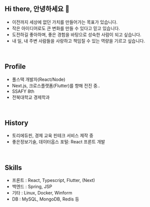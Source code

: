 ## Hi there, 안녕하세요 👋
- 이전까지 세상에 없던 가치를 만들어가는 목표가 있습니다.
- 작은 아이디어로도 큰 변화를 만들 수 있다고 믿고 있습니다.
- 도전하길 좋아하며, 좋은 경험을 바탕으로 성숙한 사람이 되고 싶습니다.
- 내 일, 내 주변 사람들을 사랑하고 책임질 수 있는 역량을 기르고 싶습니다.
<br />

## Profile
- 풀스택 개발자(React/Node)
- Next.js, 크로스플랫폼(Flutter)를 향해 전진 중..
- SSAFY 8th 
- 전북대학교 경제학과
<br />

## History
- 토리에듀핀, 경제 교육 핀테크 서비스 제작 중
- 좋은정보기술, 데이터옵스 포털: React 프론트 개발
<br />

## Skills
- 프론트 : React, Typescript, Flutter, (Next) 
- 백엔드 : Spring, JSP
- 기타 : Linux, Docker, Winform
- DB : MySQL, MongoDB, Redis 등  

<!--
**gmkim716/gmkim716** is a ✨ _special_ ✨ repository because its `README.md` (this file) appears on your GitHub profile.

Here are some ideas to get you started:

- 🔭 I’m currently working on ...
- 🌱 I’m currently learning ...
- 👯 I’m looking to collaborate on ...
- 🤔 I’m looking for help with ...
- 💬 Ask me about ...
- 📫 How to reach me: ...
- 😄 Pronouns: ...
- ⚡ Fun fact: ...
-->
